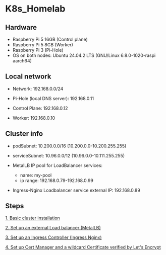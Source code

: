 # K8s_Homelab

## Hardware

- Raspberry Pi 5 16GB (Control plane)
- Raspberry Pi 5 8GB (Worker)
- Raspberry Pi 3 (Pi-Hole)
- OS on both nodes: Ubuntu 24.04.2 LTS (GNU/Linux 6.8.0-1020-raspi aarch64)

## Local network

- Network: 192.168.0.0/24

- Pi-Hole (local DNS server): 192.168.0.11

- Control Plane: 192.168.0.12

- Worker: 192.168.0.10

## Cluster info

- podSubnet: 10.200.0.0/16 (10.200.0.0-10.200.255.255)

- serviceSubnet: 10.96.0.0/12 (10.96.0.0-10.111.255.255)

- MetalLB IP pool for LoadBalancer services:
  - name: my-pool
  - ip range: 192.168.0.79-192.168.0.99

- Ingress-Nginx Loadbalancer service external IP: 192.168.0.89

## Steps

[1. Basic cluster installation](/01_Installation/Installation.md)

[2. Set up an external Load balancer (MetalLB)](/02_Setup%20a%20Load%20balancer/Setup_a_Load_balancer.md)

[3. Set up an Ingress Controller (Ingress Nginx)](/03_Setup%20an%20Ingress%20Controller/Ingress_Controller.md)

[4. Set up Cert Manager and a wildcard Certificate verified by Let's Encrypt](/04_Setup%20cert%20manager/Setup_cert_manager.md)
